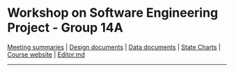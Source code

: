 # Workshop on Software Engineering Project - Group 14A

[Meeting summaries](https://docs.google.com/document/d/1M502Vx5TxuQTj16r9w04SnjAGN6pvzvBHm3LmCXldtg/edit?usp=sharing "Meeting summaries") | [Design documents](https://docs.google.com/document/d/11Ss6_judht9GdxOtThkqoeHSnHHVwOaFPSBxoLhgcpI/edit?usp=sharing "Design documents") | 
[Data documents](https://docs.google.com/document/d/1UVsgC47uSvbf2bAviE3i_3NVTepYDGI39rVhpnGLN8g/edit?usp=sharing "Data Load documents") |
[State Charts](https://docs.google.com/document/d/16faDfjXgsPIPIJHhf8jH1SCpbIS6tBqh7ewf-GgDuVk/edit?usp=sharing "State Charts Documents") |
[Course website](https://www.cs.bgu.ac.il/~wsep202/Main "Course website") | [Editor.md](https://pandao.github.io/editor.md/en.html "Editor.md")


------------
